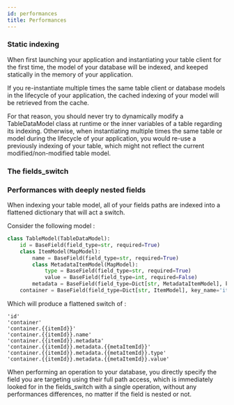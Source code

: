 ```yaml
---
id: performances
title: Performances
---
```



### Static indexing

When first launching your application and instantiating your table client for the first time, the model of your database
will be indexed, and keeped statically in the memory of your application. 

If you re-instantiate multiple times the same table client or database models in the lifecycle of your application, 
the cached indexing of your model will be retrieved from the cache.

For that reason, you should never try to dynamically modify a TableDataModel class at runtime or the inner variables
of a table regarding its indexing. Otherwise, when instantiating multiple times the same table or model during the 
lifecycle of your application, you would re-use a previously indexing of your table, which might not reflect the current 
modified/non-modified table model.


### The fields_switch

### Performances with deeply nested fields

When indexing your table model, all of your fields paths are indexed into a flattened dictionary that will act a switch.

Consider the following model : 
```python
class TableModel(TableDataModel):
    id = BaseField(field_type=str, required=True)
    class ItemModel(MapModel):
        name = BaseField(field_type=str, required=True)
        class MetadataItemModel(MapModel):
            type = BaseField(field_type=str, required=True)
            value = BaseField(field_type=int, required=False)
        metadata = BaseField(field_type=Dict[str, MetadataItemModel], key_name='metaItemId', required=False)
    container = BaseField(field_type=Dict[str, ItemModel], key_name='itemId', required=False)
```

Which will produce a flattened switch of :

```
'id'
'container'
'container.{{itemId}}'
'container.{{itemId}}.name'
'container.{{itemId}}.metadata'
'container.{{itemId}}.metadata.{{metaItemId}}'
'container.{{itemId}}.metadata.{{metaItemId}}.type'
'container.{{itemId}}.metadata.{{metaItemId}}.value'
```

When performing an operation to your database, you directly specify the field you are targeting using their full
path access, which is immediately looked for in the fields_switch with a single operation, without any performances
differences, no matter if the field is nested or not.

